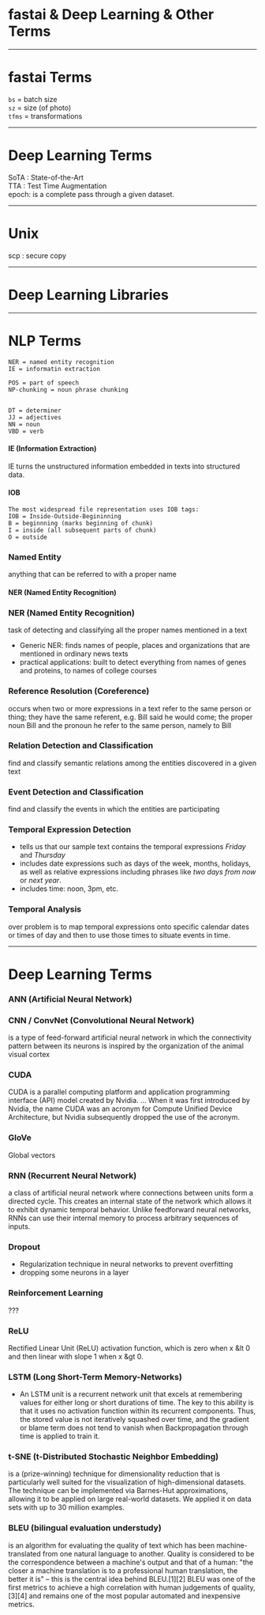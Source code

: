 # fastai & Deep Learning & Other Terms

---
# fastai Terms
`bs` = batch size  
`sz` = size (of photo)  
`tfms` = transformations  

---
# Deep Learning Terms
SoTA : State-of-the-Art  
TTA : Test Time Augmentation  
epoch:  is a complete pass through a given dataset.

---
# Unix
scp :  secure copy  

---
# Deep Learning Libraries

---
# NLP Terms
```
NER = named entity recognition
IE = informatin extraction

POS = part of speech  
NP-chunking = noun phrase chunking  


DT = determiner
JJ = adjectives
NN = noun
VBD = verb

```

#### IE (Information Extraction)
IE turns the unstructured information embedded in texts into structured data. 


#### IOB
```
The most widespread file representation uses IOB tags:
IOB = Inside-Outside-Begininning
B = beginnning (marks beginning of chunk)
I = inside (all subsequent parts of chunk)
O = outside
```

### Named Entity
anything that can be referred to with a proper name

#### NER (Named Entity Recognition)


### NER (Named Entity Recognition)
task of detecting and classifying all the proper names mentioned in a text  
* Generic NER:  finds names of people, places and organizations that are mentioned in ordinary news texts
* practical applications:  built to detect everything  from names of genes and proteins, to names of college courses

### Reference Resolution (Coreference)
occurs when two or more expressions in a text refer to the same person or thing; they have the same referent, e.g. Bill said he would come; the proper noun Bill and the pronoun he refer to the same person, namely to Bill

### Relation Detection and Classification
find and classify semantic relations among the entities discovered in a given text

### Event Detection and Classification
find and classify the events in which the entities are participating

### Temporal Expression Detection
* tells us that our sample text contains the temporal expressions *Friday* and *Thursday*
* includes date expressions such as days of the week, months, holidays, as well as relative expressions including phrases like *two days from now* or *next year*.
* includes time:  noon, 3pm, etc.

### Temporal Analysis
over problem is to map temporal expressions onto specific calendar dates or times of day and then to use those times to situate events in time.  

---

# Deep Learning Terms

### ANN  (Artificial Neural Network)

### CNN / ConvNet (Convolutional Neural Network)
is a type of feed-forward artificial neural network in which the connectivity pattern between its neurons is inspired by the organization of the animal visual cortex

### CUDA
CUDA is a parallel computing platform and application programming interface (API) model created by Nvidia. ... When it was first introduced by Nvidia, the name CUDA was an acronym for Compute Unified Device Architecture, but Nvidia subsequently dropped the use of the acronym.

### GloVe
Global vectors

### RNN  (Recurrent Neural Network)
a class of artificial neural network where connections between units form a directed cycle. This creates an internal state of the network which allows it to exhibit dynamic temporal behavior. Unlike feedforward neural networks, RNNs can use their internal memory to process arbitrary sequences of inputs. 

### Dropout
* Regularization technique in neural networks to prevent overfitting
* dropping some neurons in a layer

### Reinforcement Learning
???

### ReLU
Rectified Linear Unit (ReLU) activation function, which is zero when x &lt 0 and then linear with slope 1 when x &gt 0. 

### LSTM  (Long Short-Term Memory-Networks)
* An LSTM unit is a recurrent network unit that excels at remembering values for either long or short durations of time. The key to this ability is that it uses no activation function within its recurrent components. Thus, the stored value is not iteratively squashed over time, and the gradient or blame term does not tend to vanish when Backpropagation through time is applied to train it.

### t-SNE (t-Distributed Stochastic Neighbor Embedding)
is a (prize-winning) technique for dimensionality reduction that is particularly well suited for the visualization of high-dimensional datasets. The technique can be implemented via Barnes-Hut approximations, allowing it to be applied on large real-world datasets. We applied it on data sets with up to 30 million examples. 


### BLEU (bilingual evaluation understudy) 
is an algorithm for evaluating the quality of text which has been machine-translated from one natural language to another. Quality is considered to be the correspondence between a machine's output and that of a human: "the closer a machine translation is to a professional human translation, the better it is" – this is the central idea behind BLEU.[1][2] BLEU was one of the first metrics to achieve a high correlation with human judgements of quality,[3][4] and remains one of the most popular automated and inexpensive metrics.


